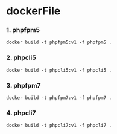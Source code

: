 # dockerFile
### 1. phpfpm5
```
docker build -t phpfpm5:v1 -f phpfpm5 .
```
### 2. phpcli5
```
docker build -t phpcli5:v1 -f phpcli5 .
```
### 3. phpfpm7
```
docker build -t phpfpm7:v1 -f phpfpm7 .
```
### 4. phpcli7
```
docker build -t phpcli7:v1 -f phpcli7 .
```